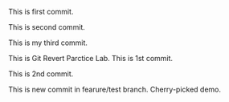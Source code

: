 This is first commit.

This is second commit.

This is my third commit.

This is Git Revert Parctice Lab. This is 1st commit.

This is 2nd commit.

This is new commit in fearure/test branch. Cherry-picked demo.
